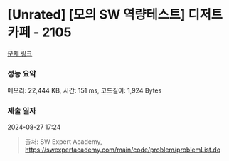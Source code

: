 # [Unrated] [모의 SW 역량테스트] 디저트 카페 - 2105 

[문제 링크](https://swexpertacademy.com/main/code/problem/problemDetail.do?contestProbId=AV5VwAr6APYDFAWu) 

### 성능 요약

메모리: 22,444 KB, 시간: 151 ms, 코드길이: 1,924 Bytes

### 제출 일자

2024-08-27 17:24



> 출처: SW Expert Academy, https://swexpertacademy.com/main/code/problem/problemList.do